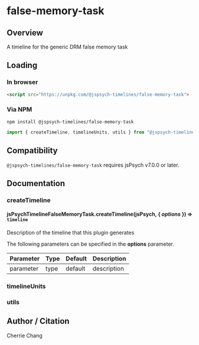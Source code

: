 # false-memory-task

## Overview

A timeline for the generic DRM false memory task

## Loading

### In browser

```html
<script src="https://unpkg.com/@jspsych-timelines/false-memory-task">
```

### Via NPM

```
npm install @jspsych-timelines/false-memory-task
```

```js
import { createTimeline, timelineUnits, utils } from "@jspsych-timelines/false-memory-task"
```

## Compatibility

`@jspsych-timelines/false-memory-task` requires jsPsych v7.0.0 or later.

## Documentation

### createTimeline

#### jsPsychTimelineFalseMemoryTask.createTimeline(jsPsych, { _options_ }) ⇒ <code>timeline</code>

Description of the timeline that this plugin generates

The following parameters can be specified in the **options** parameter.

| Parameter | Type | Default | Description |
| --------- | ---- | ------- | ----------- |
| parameter | type | default | description |

### timelineUnits

### utils

## Author / Citation

Cherrie Chang
